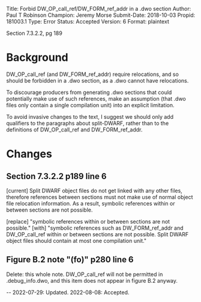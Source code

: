 Title:       Forbid DW_OP_call_ref/DW_FORM_ref_addr in a .dwo section
Author:      Paul T Robinson
Champion:    Jeremy Morse
Submit-Date: 2018-10-03
Propid:      181003.1
Type:        Error
Status:      Accepted
Version:     6
Format:      plaintext

Section 7.3.2.2, pg 189

Background
==========

DW_OP_call_ref (and DW_FORM_ref_addr) require relocations, and
so should be forbidden in a .dwo section, as a .dwo cannot have
relocations.

To discourage producers from generating .dwo sections that could
potentially make use of such references, make an assumption (that
.dwo files only contain a single compilation unit) into an explicit
limitation.

To avoid invasive changes to the text, I suggest we should only
add qualifiers to the paragraphs about split-DWARF, rather than to
the definitions of DW_OP_call_ref and DW_FORM_ref_addr.

Changes
=======

Section 7.3.2.2 p189 line 6
---------------------------

[current]
Split DWARF object files do not get linked with any other files, therefore
references between sections must not make use of normal object file relocation
information. As a result, symbolic references within or between sections are not
possible.

[replace]
"symbolic references within or between sections are not possible."
[with]
"symbolic references such as DW_FORM_ref_addr and DW_OP_call_ref
within or between sections are not possible. Split DWARF object files
should contain at most one compilation unit."

Figure B.2 note "(fo)" p280 line 6
----------------------------------

Delete: this whole note. DW_OP_call_ref will not be permitted in
.debug_info.dwo, and this item does not appear in figure B.2 anyway.

--
2022-07-29:  Updated.
2022-08-08:  Accepted.
